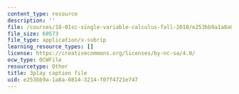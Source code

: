 ```yaml
---
content_type: resource
description: ''
file: /courses/18-01sc-single-variable-calculus-fall-2010/e253bb9a1a8a08143214f07f4721e747_BGE3wb7H2PA.srt
file_size: 60573
file_type: application/x-subrip
learning_resource_types: []
license: https://creativecommons.org/licenses/by-nc-sa/4.0/
ocw_type: OCWFile
resourcetype: Other
title: 3play caption file
uid: e253bb9a-1a8a-0814-3214-f07f4721e747
---
```

